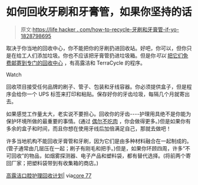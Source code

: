 # 如何回收牙刷和牙膏管，如果你坚持的话

> 原文:[https://life hacker . com/how-to-recycle-牙刷和牙膏管-if-yo-1828798695](https://lifehacker.com/how-to-recycle-toothbrushes-and-toothpaste-tubes-if-yo-1828798695)

取决于你当地的回收中心，你不能把你的牙刷扔进回收站。好吧，你可以，但你只是在给工人们添加垃圾。你也不应该把牙膏管扔进垃圾箱。但是你*可以* [把它们免费邮寄到专门的回收中心](https://www.terracycle.com/en-US/brigades/colgate) ，有高露洁和 TerraCycle 的程序。

Watch

回收项目接受任何品牌的刷子、管子、包装和牙线容器。你必须提供盒子，但是程序会给你一个 UPS 标签来打印和粘贴。保存好你的牙齿垃圾，每隔几个月就寄出去。

如果感觉工作量太大，老实说不要担心。回收你的牙齿----护理用具绝不是你能为保护环境所做的最重要的事情。(通过 [偶尔不吃肉](https://www.theguardian.com/environment/2018/may/31/avoiding-meat-and-dairy-is-single-biggest-way-to-reduce-your-impact-on-earth) ，你会做得更多。)但是如果你有多余的盒子和时间，而且你想在使用牙线后加倍满足自己，那就去做吧！

许多当地机构不能回收牙膏管和牙刷，因为它们是由多种材料融合在一起制成的。(管子通常由几层压在一起；刷子有刚毛和把手。)但是，如果你环顾四周，许多“不可回收”的物品，如烟雾探测器、电子产品和塑料袋，都有替代选择。(将前两个寄回厂家；把塑料袋带到有收集箱的商店。)

[高露洁口腔护理回收计划](https://www.terracycle.com/en-US/brigades/colgate)| via[core 77](https://www.core77.com/posts/79556/Can-You-Recycle-Toothpaste-Tubes)